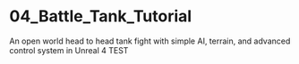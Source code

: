 # 04_Battle_Tank_Tutorial
An open world head to head tank fight with simple AI, terrain, and advanced control system in Unreal 4
TEST
